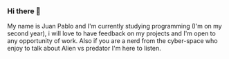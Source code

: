 ### Hi there 👋

<!--
**juanpdoss/juanpdoss** is a ✨ _special_ ✨ repository because its `README.md` (this file) appears on your GitHub profile.

Here are some ideas to get you started:

- 🔭 I’m currently working on ...
- 🌱 I’m currently learning ...
- 👯 I’m looking to collaborate on ...
- 🤔 I’m looking for help with ...
- 💬 Ask me about ...
- 📫 How to reach me: ...
- 😄 Pronouns: ...
- ⚡ Fun fact: ...
-->

My name is Juan Pablo and I'm currently studying programming (I'm on my second year), i will love to have feedback on my projects and I'm open to any opportunity of work. Also if you are a nerd from the cyber-space who enjoy to talk about Alien vs predator I'm here to listen. 

